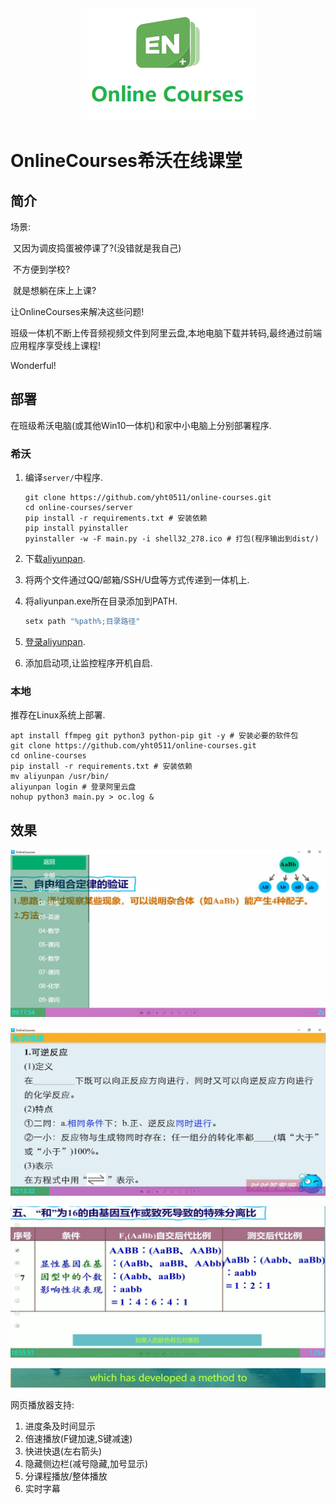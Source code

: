 <div align=center><img src="pic/icon.png"/></div>

# OnlineCourses希沃在线课堂

## 简介

场景:

​	又因为调皮捣蛋被停课了?(没错就是我自己)

​	不方便到学校?

​	就是想躺在床上上课?

让OnlineCourses来解决这些问题!

班级一体机不断上传音频视频文件到阿里云盘,本地电脑下载并转码,最终通过前端应用程序享受线上课程!

Wonderful!

## 部署

在班级希沃电脑(或其他Win10一体机)和家中小电脑上分别部署程序.

### 希沃

1. 编译`server/`中程序.

   ```shell
   git clone https://github.com/yht0511/online-courses.git
   cd online-courses/server
   pip install -r requirements.txt # 安装依赖
   pip install pyinstaller
   pyinstaller -w -F main.py -i shell32_278.ico # 打包(程序输出到dist/)
   ```

2. 下载[aliyunpan](https://github.com/tickstep/aliyunpan/releases/tag/v0.2.7).

3. 将两个文件通过QQ/邮箱/SSH/U盘等方式传递到一体机上.

4. 将aliyunpan.exe所在目录添加到PATH.

   ```powershell
   setx path "%path%;目录路径"
   ```

5. [登录aliyunpan](https://github.com/tickstep/aliyunpan#%E5%9F%BA%E6%9C%AC%E4%BD%BF%E7%94%A8).

6. 添加启动项,让监控程序开机自启.

### 本地

推荐在Linux系统上部署.

```shell
apt install ffmpeg git python3 python-pip git -y # 安装必要的软件包
git clone https://github.com/yht0511/online-courses.git
cd online-courses
pip install -r requirements.txt # 安装依赖
mv aliyunpan /usr/bin/
aliyunpan login # 登录阿里云盘
nohup python3 main.py > oc.log &
```

## 效果

![效果示范-1](pic/1.JPG)

![效果示范-2](pic/2.JPG)

![字幕-中文](pic/3.JPG)

![字幕-英文](pic/4.JPG)

网页播放器支持:

1. 进度条及时间显示
2. 倍速播放(F键加速,S键减速)
3. 快进快退(左右箭头)
4. 隐藏侧边栏(减号隐藏,加号显示)
5. 分课程播放/整体播放
6. 实时字幕

